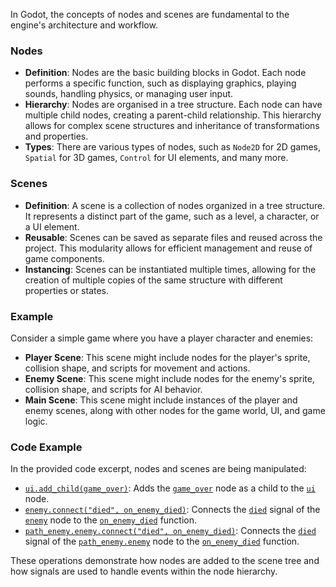 In Godot, the concepts of nodes and scenes are fundamental to the engine's architecture and workflow.

### Nodes
- **Definition**: Nodes are the basic building blocks in Godot. Each node performs a specific function, such as displaying graphics, playing sounds, handling physics, or managing user input.
- **Hierarchy**: Nodes are organised in a tree structure. Each node can have multiple child nodes, creating a parent-child relationship. This hierarchy allows for complex scene structures and inheritance of transformations and properties.
- **Types**: There are various types of nodes, such as `Node2D` for 2D games, `Spatial` for 3D games, `Control` for UI elements, and many more.

### Scenes
- **Definition**: A scene is a collection of nodes organized in a tree structure. It represents a distinct part of the game, such as a level, a character, or a UI element.
- **Reusable**: Scenes can be saved as separate files and reused across the project. This modularity allows for efficient management and reuse of game components.
- **Instancing**: Scenes can be instantiated multiple times, allowing for the creation of multiple copies of the same structure with different properties or states.

### Example
Consider a simple game where you have a player character and enemies:

- **Player Scene**: This scene might include nodes for the player's sprite, collision shape, and scripts for movement and actions.
- **Enemy Scene**: This scene might include nodes for the enemy's sprite, collision shape, and scripts for AI behavior.
- **Main Scene**: This scene might include instances of the player and enemy scenes, along with other nodes for the game world, UI, and game logic.

### Code Example
In the provided code excerpt, nodes and scenes are being manipulated:

- [`ui.add_child(game_over)`](command:_github.copilot.openSymbolFromReferences?%5B%22%22%2C%5B%7B%22uri%22%3A%7B%22%24mid%22%3A1%2C%22fsPath%22%3A%22%2FUsers%2Fsimon%2FGodot_Projects%2Fgodot_2d_course_projects%2FAlien_Attack%2Fscripts%2Fgame.gd%22%2C%22external%22%3A%22file%3A%2F%2F%2FUsers%2Fsimon%2FGodot_Projects%2Fgodot_2d_course_projects%2FAlien_Attack%2Fscripts%2Fgame.gd%22%2C%22path%22%3A%22%2FUsers%2Fsimon%2FGodot_Projects%2Fgodot_2d_course_projects%2FAlien_Attack%2Fscripts%2Fgame.gd%22%2C%22scheme%22%3A%22file%22%7D%2C%22pos%22%3A%7B%22line%22%3A35%2C%22character%22%3A2%7D%7D%5D%5D "Go to definition"): Adds the [`game_over`](command:_github.copilot.openSymbolFromReferences?%5B%22%22%2C%5B%7B%22uri%22%3A%7B%22%24mid%22%3A1%2C%22fsPath%22%3A%22%2FUsers%2Fsimon%2FGodot_Projects%2Fgodot_2d_course_projects%2FAlien_Attack%2Fscripts%2Fgame.gd%22%2C%22external%22%3A%22file%3A%2F%2F%2FUsers%2Fsimon%2FGodot_Projects%2Fgodot_2d_course_projects%2FAlien_Attack%2Fscripts%2Fgame.gd%22%2C%22path%22%3A%22%2FUsers%2Fsimon%2FGodot_Projects%2Fgodot_2d_course_projects%2FAlien_Attack%2Fscripts%2Fgame.gd%22%2C%22scheme%22%3A%22file%22%7D%2C%22pos%22%3A%7B%22line%22%3A35%2C%22character%22%3A15%7D%7D%5D%5D "Go to definition") node as a child to the [`ui`](command:_github.copilot.openSymbolFromReferences?%5B%22%22%2C%5B%7B%22uri%22%3A%7B%22%24mid%22%3A1%2C%22fsPath%22%3A%22%2FUsers%2Fsimon%2FGodot_Projects%2Fgodot_2d_course_projects%2FAlien_Attack%2Fscripts%2Fgame.gd%22%2C%22external%22%3A%22file%3A%2F%2F%2FUsers%2Fsimon%2FGodot_Projects%2Fgodot_2d_course_projects%2FAlien_Attack%2Fscripts%2Fgame.gd%22%2C%22path%22%3A%22%2FUsers%2Fsimon%2FGodot_Projects%2Fgodot_2d_course_projects%2FAlien_Attack%2Fscripts%2Fgame.gd%22%2C%22scheme%22%3A%22file%22%7D%2C%22pos%22%3A%7B%22line%22%3A35%2C%22character%22%3A2%7D%7D%5D%5D "Go to definition") node.
- [`enemy.connect("died", on_enemy_died)`](command:_github.copilot.openSymbolFromReferences?%5B%22%22%2C%5B%7B%22uri%22%3A%7B%22%24mid%22%3A1%2C%22fsPath%22%3A%22%2FUsers%2Fsimon%2FGodot_Projects%2Fgodot_2d_course_projects%2FAlien_Attack%2Fscripts%2Fgame.gd%22%2C%22external%22%3A%22file%3A%2F%2F%2FUsers%2Fsimon%2FGodot_Projects%2Fgodot_2d_course_projects%2FAlien_Attack%2Fscripts%2Fgame.gd%22%2C%22path%22%3A%22%2FUsers%2Fsimon%2FGodot_Projects%2Fgodot_2d_course_projects%2FAlien_Attack%2Fscripts%2Fgame.gd%22%2C%22scheme%22%3A%22file%22%7D%2C%22pos%22%3A%7B%22line%22%3A38%2C%22character%22%3A37%7D%7D%5D%5D "Go to definition"): Connects the [`died`](command:_github.copilot.openSymbolFromReferences?%5B%22%22%2C%5B%7B%22uri%22%3A%7B%22%24mid%22%3A1%2C%22fsPath%22%3A%22%2FUsers%2Fsimon%2FGodot_Projects%2Fgodot_2d_course_projects%2FAlien_Attack%2Fscripts%2Fgame.gd%22%2C%22external%22%3A%22file%3A%2F%2F%2FUsers%2Fsimon%2FGodot_Projects%2Fgodot_2d_course_projects%2FAlien_Attack%2Fscripts%2Fgame.gd%22%2C%22path%22%3A%22%2FUsers%2Fsimon%2FGodot_Projects%2Fgodot_2d_course_projects%2FAlien_Attack%2Fscripts%2Fgame.gd%22%2C%22scheme%22%3A%22file%22%7D%2C%22pos%22%3A%7B%22line%22%3A39%2C%22character%22%3A16%7D%7D%5D%5D "Go to definition") signal of the [`enemy`](command:_github.copilot.openSymbolFromReferences?%5B%22%22%2C%5B%7B%22uri%22%3A%7B%22%24mid%22%3A1%2C%22fsPath%22%3A%22%2FUsers%2Fsimon%2FGodot_Projects%2Fgodot_2d_course_projects%2FAlien_Attack%2Fscripts%2Fgame.gd%22%2C%22external%22%3A%22file%3A%2F%2F%2FUsers%2Fsimon%2FGodot_Projects%2Fgodot_2d_course_projects%2FAlien_Attack%2Fscripts%2Fgame.gd%22%2C%22path%22%3A%22%2FUsers%2Fsimon%2FGodot_Projects%2Fgodot_2d_course_projects%2FAlien_Attack%2Fscripts%2Fgame.gd%22%2C%22scheme%22%3A%22file%22%7D%2C%22pos%22%3A%7B%22line%22%3A38%2C%22character%22%3A37%7D%7D%5D%5D "Go to definition") node to the [`on_enemy_died`](command:_github.copilot.openSymbolFromReferences?%5B%22%22%2C%5B%7B%22uri%22%3A%7B%22%24mid%22%3A1%2C%22fsPath%22%3A%22%2FUsers%2Fsimon%2FGodot_Projects%2Fgodot_2d_course_projects%2FAlien_Attack%2Fscripts%2Fgame.gd%22%2C%22external%22%3A%22file%3A%2F%2F%2FUsers%2Fsimon%2FGodot_Projects%2Fgodot_2d_course_projects%2FAlien_Attack%2Fscripts%2Fgame.gd%22%2C%22path%22%3A%22%2FUsers%2Fsimon%2FGodot_Projects%2Fgodot_2d_course_projects%2FAlien_Attack%2Fscripts%2Fgame.gd%22%2C%22scheme%22%3A%22file%22%7D%2C%22pos%22%3A%7B%22line%22%3A39%2C%22character%22%3A23%7D%7D%5D%5D "Go to definition") function.
- [`path_enemy.enemy.connect("died", on_enemy_died)`](command:_github.copilot.openSymbolFromReferences?%5B%22%22%2C%5B%7B%22uri%22%3A%7B%22%24mid%22%3A1%2C%22fsPath%22%3A%22%2FUsers%2Fsimon%2FGodot_Projects%2Fgodot_2d_course_projects%2FAlien_Attack%2Fscripts%2Fgame.gd%22%2C%22external%22%3A%22file%3A%2F%2F%2FUsers%2Fsimon%2FGodot_Projects%2Fgodot_2d_course_projects%2FAlien_Attack%2Fscripts%2Fgame.gd%22%2C%22path%22%3A%22%2FUsers%2Fsimon%2FGodot_Projects%2Fgodot_2d_course_projects%2FAlien_Attack%2Fscripts%2Fgame.gd%22%2C%22scheme%22%3A%22file%22%7D%2C%22pos%22%3A%7B%22line%22%3A49%2C%22character%22%3A42%7D%7D%5D%5D "Go to definition"): Connects the [`died`](command:_github.copilot.openSymbolFromReferences?%5B%22%22%2C%5B%7B%22uri%22%3A%7B%22%24mid%22%3A1%2C%22fsPath%22%3A%22%2FUsers%2Fsimon%2FGodot_Projects%2Fgodot_2d_course_projects%2FAlien_Attack%2Fscripts%2Fgame.gd%22%2C%22external%22%3A%22file%3A%2F%2F%2FUsers%2Fsimon%2FGodot_Projects%2Fgodot_2d_course_projects%2FAlien_Attack%2Fscripts%2Fgame.gd%22%2C%22path%22%3A%22%2FUsers%2Fsimon%2FGodot_Projects%2Fgodot_2d_course_projects%2FAlien_Attack%2Fscripts%2Fgame.gd%22%2C%22scheme%22%3A%22file%22%7D%2C%22pos%22%3A%7B%22line%22%3A39%2C%22character%22%3A16%7D%7D%5D%5D "Go to definition") signal of the [`path_enemy.enemy`](command:_github.copilot.openSymbolFromReferences?%5B%22%22%2C%5B%7B%22uri%22%3A%7B%22%24mid%22%3A1%2C%22fsPath%22%3A%22%2FUsers%2Fsimon%2FGodot_Projects%2Fgodot_2d_course_projects%2FAlien_Attack%2Fscripts%2Fgame.gd%22%2C%22external%22%3A%22file%3A%2F%2F%2FUsers%2Fsimon%2FGodot_Projects%2Fgodot_2d_course_projects%2FAlien_Attack%2Fscripts%2Fgame.gd%22%2C%22path%22%3A%22%2FUsers%2Fsimon%2FGodot_Projects%2Fgodot_2d_course_projects%2FAlien_Attack%2Fscripts%2Fgame.gd%22%2C%22scheme%22%3A%22file%22%7D%2C%22pos%22%3A%7B%22line%22%3A49%2C%22character%22%3A42%7D%7D%5D%5D "Go to definition") node to the [`on_enemy_died`](command:_github.copilot.openSymbolFromReferences?%5B%22%22%2C%5B%7B%22uri%22%3A%7B%22%24mid%22%3A1%2C%22fsPath%22%3A%22%2FUsers%2Fsimon%2FGodot_Projects%2Fgodot_2d_course_projects%2FAlien_Attack%2Fscripts%2Fgame.gd%22%2C%22external%22%3A%22file%3A%2F%2F%2FUsers%2Fsimon%2FGodot_Projects%2Fgodot_2d_course_projects%2FAlien_Attack%2Fscripts%2Fgame.gd%22%2C%22path%22%3A%22%2FUsers%2Fsimon%2FGodot_Projects%2Fgodot_2d_course_projects%2FAlien_Attack%2Fscripts%2Fgame.gd%22%2C%22scheme%22%3A%22file%22%7D%2C%22pos%22%3A%7B%22line%22%3A39%2C%22character%22%3A23%7D%7D%5D%5D "Go to definition") function.

These operations demonstrate how nodes are added to the scene tree and how signals are used to handle events within the node hierarchy.